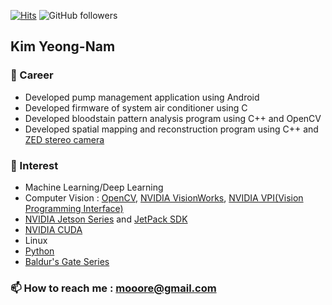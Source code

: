 [![Hits](https://hits.seeyoufarm.com/api/count/incr/badge.svg?url=https%3A%2F%2Fgithub.com%2FKimYoungNam&count_bg=%2379C83D&title_bg=%23555555&icon=&icon_color=%23E7E7E7&title=hits&edge_flat=false)](https://hits.seeyoufarm.com) ![GitHub followers](https://img.shields.io/github/followers/kimyoungnam?style=social)

## Kim Yeong-Nam

### 🔭 Career
* Developed pump management application using Android
* Developed firmware of system air conditioner using C
* Developed bloodstain pattern analysis program using C++ and OpenCV
* Developed spatial mapping and reconstruction program using C++ and [ZED stereo camera](https://www.stereolabs.com)

### 🌱 Interest
* Machine Learning/Deep Learning
* Computer Vision : [OpenCV](https://opencv.org/), [NVIDIA VisionWorks](https://developer.nvidia.com/embedded/visionworks), [NVIDIA VPI(Vision Programming Interface)](https://developer.nvidia.com/embedded/vpi)
* [NVIDIA Jetson Series](https://developer.nvidia.com/embedded-computing) and [JetPack SDK](https://developer.nvidia.com/EMBEDDED/Jetpack)
* [NVIDIA CUDA](https://developer.nvidia.com/cuda-zone)
* Linux
* [Python](https://www.python.org)
* [Baldur's Gate Series](https://en.wikipedia.org/wiki/Baldur's_Gate_(series))

### 📫 How to reach me : mooore@gmail.com

<!--
**KimYoungNam/KimYoungNam** is a ✨ _special_ ✨ repository because its `README.md` (this file) appears on your GitHub profile.

Here are some ideas to get you started:

- 🔭 I’m currently working on ...
- 🌱 I’m currently learning ...
- 👯 I’m looking to collaborate on ...
- 🤔 I’m looking for help with ...
- 💬 Ask me about ...
- 📫 How to reach me: ...
- 😄 Pronouns: ...
- ⚡ Fun fact: ...
-->
